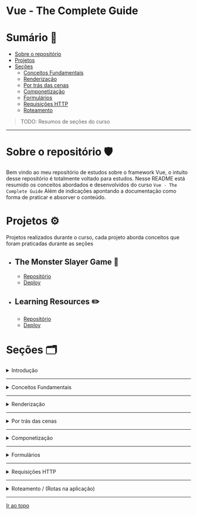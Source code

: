 # Vue - The Complete Guide

<a id="topo"></a>

# Sumário 📑

- [Sobre o repositório](#repositorio)
- [Projetos](#projects)
- [Seções](#section)
    - [Conceitos Fundamentais](#concepts)
    - [Renderização](#rendering)
    - [Por trás das cenas](#behind)
    - [Componetização](#components)
    - [Formulários](#forms)
    - [Requisições HTTP](#http)
    - [Roteamento](#router)

> TODO: Resumos de seções do curso

---

# Sobre o repositório <a id="repositorio"></a> 🛡️

Bem vindo ao meu repositório de estudos sobre o framework Vue, o intuito desse repositório é totalmente voltado para estudos.
Nesse README está resumido os conceitos abordados e desenvolvidos do curso `Vue - The Complete Guide`
Além de indicações apontando a documentação como forma de praticar e absorver o conteúdo.

# Projetos <a id="projects"></a> ⚙️ 

Projetos realizados durante o curso, cada projeto aborda conceitos que foram praticadas durante as seções

- ## The Monster Slayer Game 👾
    - [Repositório]()
    - [Deploy]()
- ## Learning Resources ✏️
    - [Repositório]()
    - [Deploy]()

# Seções  <a id="section"></a> 🗂️

<a id="intro"></a>
<details>
    <summary>
        Introdução</h2>
    </summary>

[Ir ao topo](#topo)

### O que é Vue JS?
 É um framework Javascript progressivo, sendo escalavel como uma biblioteca em um projeto ou utilizado como um framework para o desenvolvimento de interfaces.
 Sendo necessário o conhecimento de HTML, CSS e Javascript, sendo a junção das melhores partes referente ao React e Angular!
### Formas de utilização

Vue possibilita a integração em um projeto existente através da CDN ou através da utilização do terminal com Vue CLI e Vue UI.
#### CDN

```html
<script src="https://unpkg.com/vue@next"></script>
```

### npm

```sh
npm install vue@next
```

#### Vue CLI / Node JS

Vue oferece seu [CLI oficial](https://cli.vuejs.org/), 

```sh
npm install -g @vue/cli
```

Com ele você tem a possibilidade de criar sua aplicação através de:

```sh
vue create project-name

# Interface gráfica para utilização
vue ui
```

</details>

---

<a id="concepts"></a>
<details>
    <summary>
        Conceitos Fundamentais
    </summary>

[Ir ao topo](#topo)

### Mount
[Documentação](https://v3.vuejs.org/guide/migration/mount-changes.html)


### Data



### Methods

### Interpolação

Vue utiliza uma sintaxe onde vinculamos declarativamente o DOM no HTML, e toda sua manipulação e renderização é realizada através do [**Virtual DOM**](https://www.treinaweb.com.br/blog/o-que-e-dom-virtual-dom-e-shadow-dom).

Existe as seguintes possibilidades

- Texto: É possível através de chaves duplas e o valor dinâmico em seu escopo
```html
<!-- Variavel contendo algo dinâmico -->
<span>Mensagem: {{ msg }}</span>

<!-- Podemos utilizar expressões Javascript -->
<span>O que acha de Vue? {{ msg === 'Amo Vue' ? 'Vue <3' : 'Ainda vou amar' }} </span>

<span>Quanto é 1 + 10? {{ 1 + 10 }}</span>

<span>{{ msg.split(' ')[0] }}</span>
```

### Diretivas


#### v-html

#### v-once

Caso queira prevenir que o elemento mantenha sua informação, podemos utilizar a diretiva `v-once`

```html
<span v-once>Este valor nunca será modificado: {{ msg }}</span>
```

#### v-bind

Quando queremos algo dinâmico presente em algum atributo no elemento utilizamos v-bind para essa possibilidade

```html
<!-- Forma completa -->
<button v-bind:disabled="isButtonDisabled">Botão</button>

<!-- Forma abreviada -->
<button :disabled="isButtonDisabled">Botão</button>
```
> Se o valor atribuido for `null` ou `undefined` o atributo não será renderizado

<a id="curiosityProps"></a>

##### Curiosidade
> Passar todas as props de um componente de uma vez
O v-bind sem argumento possibilita passar todas as props de uma só vez para o componente
```html
<blog-post v-bind="post"></blog-post> <!-- post: { id: 1, title: 'My Journey with Vue' } -->
```
#### v-on

Para o clássico `addEventListener` do Javascript, Vue oferece observadores de evento com o uso da diretiva `v-on`, possibilitando a utilização de métodos para tais eventos.

``

##### Native event

### Data Binding

#### One-way

#### Two-way


### Computed

### Watchers

### Dynamic Classes

#### Array Syntax

#### Ternary Syntax

</details>

---

<a id="rendering"></a>
<details>
    <summary>
        Renderização</h2>
    </summary>

[Ir ao topo](#topo)

### v-if

### v-else

### v-else-if

### v-show

### v-for

#### key

</details>

---

<a id="behind"></a>
<details>
    <summary>
        Por trás das cenas</h2>
    </summary>

[Ir ao topo](#topo)

### Reactividade (conceitos)

### Múltiplos Apps

### Templates

### Refs

Refs em um elemento são utilizadas para referênciar o uso do elemento e sua manipulação dentro do ecosistema do Vue, o clássico `document.querySelector(SELETOR)` 

```html
<input type="text" @input="saveInput" ref="userText">
```

```js
// Através da chave global com $ podemos acessar refs que contém um array de objetos referênciados
console.log(this.$refs.userText);
```

### Ciclo de Vida

<details>
    <summary>Imagem oficial da documentação</summary>

![Ciclo de vida do Vue](https://v3.vuejs.org/images/lifecycle.svg)

</details>

Assim como outros frameworks, Vue também possui seus ciclos de vidas *(lifecycles)*.
Em ordem subsequente são eles:

> Não inicialize suas funções com arrow functions pois perde-se a referência de **this**!

- beforeCreate()
- created()
- beforeMount()
- mounted()
- beforeUpdate()
- updated()
- beforeUnmount()
- unmounted()

</details>

---

<a id="components"></a>
<details>
    <summary>
        Componetização</h2>
    </summary>

[Ir ao topo](#topo)

### Problema

O maior problema é que a tendência que a aplicação aumente, muitas coisas vão se repetir caso venha manter listas encapsulado em determinada lógica.

### Solução

Componetizar é a solução, pois além de reaproveitamos lógica podemos encapsular com algo interno e ainda assim ter acesso a informações externas, como veremos a mais na seção. 

### Boas práticas

### Props

São como atributos HTML, é a forma mais básica para passar dados de um componente pai para o filho

```html
<!-- Passando dados do pai -->
<friend-contact
    name="A very cool person"
    phone-number="123 678 000"
    email-address="cool@email.com" 
/>

<!-- Passando valores em um v-for,
você precisa atribuir um v-bind para acesso aos valores
do indice atual do item percorrido -->
<friend-contact
    v-for="friend in friends"
    :key="friend.id"
    :name="friend.name"
    :phone-number="friend.phoneNumber"
    :email-address="friend.email" 
/>
```
[É possível passar todas as props de uma única vez](#curiosityProps)

```html
<!-- Na options API, você utiliza a chave props para receber-las no filho -->
<!-- Vue traduz automaticamente o hifen para camelCase -->
<script>
    export default {
        // Sem validação
        // props: ["name", "emailAddress", "phoneNumber"],
        // Podemos validar as props, caso serem erradas será lançado um alerta no console no navegador
        props: {
            name: String,
            phoneNumber: String,
            emailAddress: String,
            isFavorite: {
                type: Boolean,
                default: false,
                validator: function(value){
                    // Isso é só um exemplo, sabemos que Boolean é só um ou outro 😅
                    return value === true || value === false
                }
            }
        }
        
        data(){
            // ...
        }
    }
</script>
```

#### Tipos de props
Os seguintes tipos são suportados:
- String
- Number
- Boolean
- Array
- Object
- Date
- Function
- Symbol
- Qualquer função com `constructor`

Você não pode mudar as props diretamente do filho através da atribuição com this
```js
toggleFavorite(){
    if(this.isFavorite === '1') this.isFavorite = '0'
    else this.isFavorite = '1'
}
```
[Uma forma alternativa seria essa implementação](/05_components/02_communication/src/components/FriendContact.vue#29)

### Emits

O problema que quando estamos alterando algo dentro do componente, a alteração não é realizada no componente pai. 
Para que o pai possa escutar eventos do filho, e que a mudança seja realizada em ambos, utilizamos o emit

A chave emits serve para **documentar** e mostrar quais eventos customizados estão sendo utilizados no componente

</details>

---

<a id="forms"></a>
<details>
    <summary>
        Formulários</h2>
    </summary>

[Ir ao topo](#topo)

### v-model

### Validações

</details>

---

<a id="http"></a>
<details>
    <summary>
        Requisições HTTP</h2>
    </summary>

[Ir ao topo](#topo)

### v-model

### Validações

</details>

---

<a id="router"></a>
<details>
    <summary>
        Roteamento / (Rotas na aplicação)</h2>
    </summary>

[Ir ao topo](#topo)

### v-model

### Validações

</details>

---

[Ir ao topo](#topo)